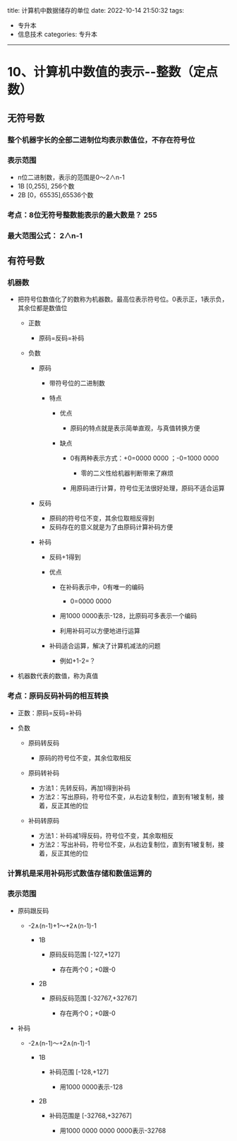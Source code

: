 title: 计算机中数据储存的单位
date: 2022-10-14 21:50:32
tags: 

- 专升本
- 信息技术
categories: 专升本 

---

# 10、计算机中数值的表示--整数（定点数）

<!-- more -->

## 无符号数

### 整个机器字长的全部二进制位均表示数值位，不存在符号位

### 表示范围

- n位二进制数，表示的范围是0～2∧n-1
- 1B           [0,255], 256个数
- 2B          [0，65535],65536个数

### 考点：8位无符号整数能表示的最大数是？ 255

### 最大范围公式： 2∧n-1

## 有符号数

### 机器数

- 把符号位数值化了的数称为机器数。最高位表示符号位。0表示正，1表示负，其余位都是数值位 

	- 正数

		- 原码=反码=补码

	- 负数

		- 原码

			- 带符号位的二进制数
			- 特点

				- 优点

					- 原码的特点就是表示简单直观，与真值转换方便

				- 缺点

					- 0有两种表示方式：+0=0000 0000 ；-0=1000 0000

						- 零的二义性给机器判断带来了麻烦

					- 用原码进行计算，符号位无法很好处理，原码不适合运算

		- 反码

			- 原码的符号位不变，其余位取相反得到
			- 反码存在的意义就是为了由原码计算补码方便

		- 补码

			- 反码+1得到
			- 优点

				- 在补码表示中，0有唯一的编码

					- 0=0000 0000

				- 用1000 0000表示-128，比原码可多表示一个编码
				- 利用补码可以方便地进行运算

			- 补码适合运算，解决了计算机减法的问题

				- 例如+1-2=？

- 机器数代表的数值，称为真值

### 考点：原码反码补码的相互转换

- 正数：原码=反码=补码
- 负数

	- 原码转反码

		- 原码的符号位不变，其余位取相反

	- 原码转补码

		- 方法1：先转反码，再加1得到补码
		- 方法2：写出原码，符号位不变，从右边复制位，直到有1被复制，接着，反正其他的位

	- 补码转原码

		- 方法1：补码减1得反码，符号位不变，其余取相反
		- 方法2：写出补码，符号位不变，从右边复制位，直到有1被复制，接着，反正其他的位

### 计算机是采用补码形式数值存储和数值运算的

### 表示范围

- 原码跟反码

	- -2∧(n-1)+1～+2∧(n-1)-1

		- 1B

			- 原码反码范围 [-127,+127]

				- 存在两个0；+0跟-0

		- 2B

			- 原码反码范围 [-32767,+32767]

				- 存在两个0；+0跟-0

- 补码

	- -2∧(n-1)～+2∧(n-1)-1

		- 1B

			- 补码范围 [-128,+127]

				- 用1000 0000表示-128

		- 2B

			- 补码范围是 [-32768,+32767]

				- 用1000 0000 0000 0000表示-32768


